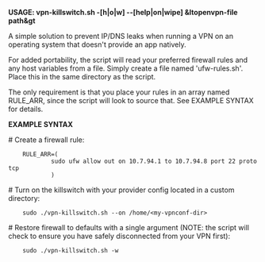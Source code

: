**USAGE: vpn-killswitch.sh -[h|o|w] --[help|on|wipe] &ltopenvpn-file path&gt**

A simple solution to prevent IP/DNS leaks when running a VPN on an operating system that
doesn't provide an app natively.

For added portability, the script will read your preferred firewall rules and any host variables from a file.
Simply create a file named 'ufw-rules.sh'. Place this in the same directory as the script.

The only requirement is that you place your rules in an array named RULE_ARR,
since the script will look to source that. See EXAMPLE SYNTAX for details.

**EXAMPLE SYNTAX**

\# Create a firewall rule:

        RULE_ARR=(
                sudo ufw allow out on 10.7.94.1 to 10.7.94.8 port 22 proto tcp
                )

\# Turn on the killswitch with your provider config located in a custom directory:

        sudo ./vpn-killswitch.sh --on /home/<my-vpnconf-dir>

\# Restore firewall to defaults with a single argument
\(NOTE: the script will check to ensure you have safely disconnected from your VPN first\):

        sudo ./vpn-killswitch.sh -w
